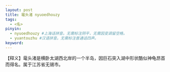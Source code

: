 ```yaml
---
layout: post
title: 鼋头渚 nyuoedhouzy
tags:
  - <名>
pinyin: 
  - nyuoedhouzy #上海话拼音。无需标注阴平，无需因变调留空格。 
  - yuantouzhu #汉语拼音。无需标注普通话四声。
keyword: 
---
```


【释义】鼋头渚是横卧太湖西北岸的一个半岛，因巨石突入湖中形状酷似神龟昂首而得名。属于江苏省无锡市。                                                    
